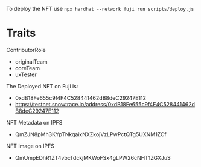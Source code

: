 To deploy the NFT use
`npx hardhat --network fuji run scripts/deploy.js`

# Traits
ContributorRole
* originalTeam
* coreTeam
* uxTester

The Deployed NFT on Fuji is:
* 0xdB18Fe655c9f4F4C528441462dB8deC29247E112
* https://testnet.snowtrace.io/address/0xdB18Fe655c9f4F4C528441462dB8deC29247E112

NFT Metadata on IPFS
* QmZJN8pMh3KYpTNkqaixNXZkojVzLPwPctQTg5UXNM1ZCf

NFT Image on IPFS
* QmUmpEDhR1ZT4vbcTdckjMKWoFSx4gLPW26cNHT1ZGXJuS